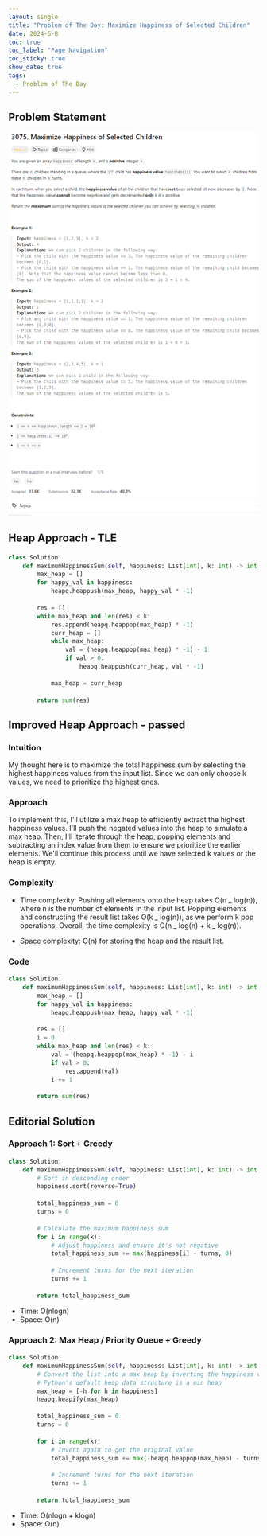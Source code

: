 ```yaml
---
layout: single
title: "Problem of The Day: Maximize Happiness of Selected Children"
date: 2024-5-8
toc: true
toc_label: "Page Navigation"
toc_sticky: true
show_date: true
tags:
  - Problem of The Day
---
```


## Problem Statement

![problem3075](/assets/images/2024-05-08_20-06-51-problem-3075.png)

## Heap Approach - TLE

```python
class Solution:
    def maximumHappinessSum(self, happiness: List[int], k: int) -> int:
        max_heap = []
        for happy_val in happiness:
            heapq.heappush(max_heap, happy_val * -1)

        res = []
        while max_heap and len(res) < k:
            res.append(heapq.heappop(max_heap) * -1)
            curr_heap = []
            while max_heap:
                val = (heapq.heappop(max_heap) * -1) - 1
                if val > 0:
                    heapq.heappush(curr_heap, val * -1)

            max_heap = curr_heap

        return sum(res)
```

## Improved Heap Approach - passed

### Intuition

My thought here is to maximize the total happiness sum by selecting the highest happiness values from the input list. Since we can only choose k values, we need to prioritize the highest ones.

### Approach

To implement this, I'll utilize a max heap to efficiently extract the highest happiness values. I'll push the negated values into the heap to simulate a max heap. Then, I'll iterate through the heap, popping elements and subtracting an index value from them to ensure we prioritize the earlier elements. We'll continue this process until we have selected k values or the heap is empty.

### Complexity

- Time complexity:
  Pushing all elements onto the heap takes O(n _ log(n)), where n is the number of elements in the input list.
  Popping elements and constructing the result list takes O(k _ log(n)), as we perform k pop operations.
  Overall, the time complexity is O(n _ log(n) + k _ log(n)).

- Space complexity:
  O(n) for storing the heap and the result list.

### Code

```python
class Solution:
    def maximumHappinessSum(self, happiness: List[int], k: int) -> int:
        max_heap = []
        for happy_val in happiness:
            heapq.heappush(max_heap, happy_val * -1)

        res = []
        i = 0
        while max_heap and len(res) < k:
            val = (heapq.heappop(max_heap) * -1) - i
            if val > 0:
                res.append(val)
            i += 1

        return sum(res)

```

## Editorial Solution

### Approach 1: Sort + Greedy

```python
class Solution:
    def maximumHappinessSum(self, happiness: List[int], k: int) -> int:
        # Sort in descending order
        happiness.sort(reverse=True)

        total_happiness_sum = 0
        turns = 0

        # Calculate the maximum happiness sum
        for i in range(k):
            # Adjust happiness and ensure it's not negative
            total_happiness_sum += max(happiness[i] - turns, 0)

            # Increment turns for the next iteration
            turns += 1

        return total_happiness_sum
```

- Time: O(nlogn)
- Space: O(n)

### Approach 2: Max Heap / Priority Queue + Greedy

```python
class Solution:
    def maximumHappinessSum(self, happiness: List[int], k: int) -> int:
        # Convert the list into a max heap by inverting the happiness values
        # Python's default heap data structure is a min heap
        max_heap = [-h for h in happiness]
        heapq.heapify(max_heap)

        total_happiness_sum = 0
        turns = 0

        for i in range(k):
            # Invert again to get the original value
            total_happiness_sum += max(-heapq.heappop(max_heap) - turns, 0)

            # Increment turns for the next iteration
            turns += 1

        return total_happiness_sum
```

- Time: O(nlogn + klogn)
- Space: O(n)
